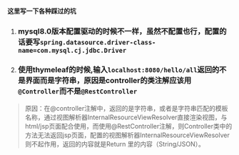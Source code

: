 #### 这里写一下各种踩过的坑
1. ### mysql8.0版本配置驱动的时候不一样，虽然不配置也行，配置的话要写`spring.datasource.driver-class-name=com.mysql.cj.jdbc.Driver`
2. ### 使用thymeleaf的时候,输入`localhost:8080/hello/all`返回的不是界面而是字符串，原因是controller的类注解应该用`@Controller`而不是`@RestController`
> 原因：在@controller注解中，返回的是字符串，或者是字符串匹配的模板名称，通过视图解析器InternalResourceViewResolver直接渲染视图，与html/jsp页面配合使用，而使用@RestController注解，则Controller类中的方法无法返回jsp页面，配置的视图解析器InternalResourceViewResolver则不起作用，返回的内容就是Return 里的内容（String/JSON）。
